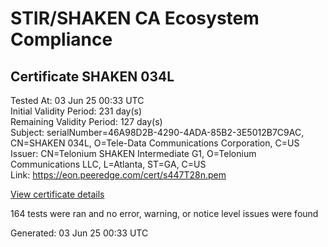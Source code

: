 # STIR/SHAKEN CA Ecosystem Compliance

## Certificate SHAKEN 034L

Tested At: 03 Jun 25 00:33 UTC\
Initial Validity Period: 231 day(s)\
Remaining Validity Period: 127 day(s)\
Subject: serialNumber=46A98D2B-4290-4ADA-85B2-3E5012B7C9AC, CN=SHAKEN 034L, O=Tele-Data Communications Corporation, C=US\
Issuer: CN=Telonium SHAKEN Intermediate G1, O=Telonium Communications LLC, L=Atlanta, ST=GA, C=US\
Link: https://eon.peeredge.com/cert/s447T28n.pem

[View certificate details](https://x509.io/?cert=MIIDOTCCAuCgAwIBAgIQLbuBzBI3arn%2BxvCkI6h20jAKBggqhkjOPQQDAjB8MQswCQYDVQQGEwJVUzELMAkGA1UECAwCR0ExEDAOBgNVBAcMB0F0bGFudGExJDAiBgNVBAoMG1RlbG9uaXVtIENvbW11bmljYXRpb25zIExMQzEoMCYGA1UEAwwfVGVsb25pdW0gU0hBS0VOIEludGVybWVkaWF0ZSBHMTAeFw0yNTAyMTkxNjAyMDRaFw0yNTEwMDcxNzEzMzNaMIGBMQswCQYDVQQGEwJVUzEtMCsGA1UEChMkVGVsZS1EYXRhIENvbW11bmljYXRpb25zIENvcnBvcmF0aW9uMRQwEgYDVQQDEwtTSEFLRU4gMDM0TDEtMCsGA1UEBRMkNDZBOThEMkItNDI5MC00QURBLTg1QjItM0U1MDEyQjdDOUFDMFkwEwYHKoZIzj0CAQYIKoZIzj0DAQcDQgAEn8DtrPlDQJGBM8gcVYnV6108POB6N238SNJrY%2FT7r2VXqb1OseQP6WsOQvLfGzXMUyn%2BTFk%2FvJ4nuajGw3d7z6OCATwwggE4MA4GA1UdDwEB%2FwQEAwIHgDAMBgNVHRMBAf8EAjAAMB0GA1UdDgQWBBRCkoJuaOtp06SqAT1auVWcH%2F782TAfBgNVHSMEGDAWgBSqJLv%2FFHVAeS2Hb%2BgNQXfKu82IsDAXBgNVHSAEEDAOMAwGCmCGSAGG%2FwkBAQQwgaYGA1UdHwSBnjCBmzCBmKA6oDiGNmh0dHBzOi8vYXV0aGVudGljYXRlLWFwaS5pY29uZWN0aXYuY29tL2Rvd25sb2FkL3YxL2NybKJapFgwVjEUMBIGA1UEBxMLQnJpZGdld2F0ZXIxCzAJBgNVBAgTAk5KMRMwEQYDVQQDEwpTVEktUEEgQ1JMMQswCQYDVQQGEwJVUzEPMA0GA1UEChMGU1RJLVBBMBYGCCsGAQUFBwEaBAowCKAGFgQwMzRMMAoGCCqGSM49BAMCA0cAMEQCIFkHIwzhfGjcs%2Bf2ZFiBLO%2Blk1djos5HiYr0Q31hw%2FWSAiAfD%2Bq0Pe5iAxjUYUTX1yEYLPQ6TmJf9Eo7xGbdsAKqJA%3D%3D)

164 tests were ran and no error, warning, or notice level issues were found


Generated: 03 Jun 25 00:33 UTC
